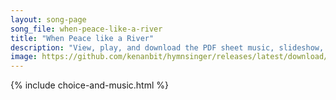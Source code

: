 ```yaml
---
layout: song-page
song_file: when-peace-like-a-river
title: "When Peace like a River"
description: "View, play, and download the PDF sheet music, slideshow, and audio. Lyrics: When peace like a river attendeth my way, when sorrows like sea billows roll, whatever my lot, thou hast taught me to say, "It is well, it is well wit... english christian 4part chords"
image: https://github.com/kenanbit/hymnsinger/releases/latest/download/when-peace-like-a-river-trad.png
---
```


{% include choice-and-music.html %}